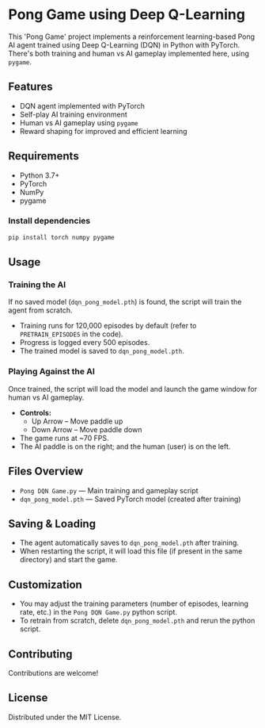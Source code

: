# Pong Game using Deep Q-Learning

This 'Pong Game' project implements a reinforcement learning-based Pong AI agent trained using Deep Q-Learning (DQN) in Python with PyTorch. There's both training and human vs AI gameplay implemented here, using `pygame`.

## Features
- DQN agent implemented with PyTorch
- Self-play AI training environment
- Human vs AI gameplay using `pygame`
- Reward shaping for improved and efficient learning

## Requirements
- Python 3.7+
- PyTorch
- NumPy
- pygame

### Install dependencies
```bash
pip install torch numpy pygame
```

## Usage

### Training the AI
If no saved model (`dqn_pong_model.pth`) is found, the script will train the agent from scratch.

- Training runs for 120,000 episodes by default (refer to `PRETRAIN_EPISODES` in the code).
- Progress is logged every 500 episodes.
- The trained model is saved to `dqn_pong_model.pth`.

### Playing Against the AI
Once trained, the script will load the model and launch the game window for human vs AI gameplay.

- **Controls:**
  - Up Arrow – Move paddle up
  - Down Arrow – Move paddle down
- The game runs at ~70 FPS.
- The AI paddle is on the right; and the human (user) is on the left.

## Files Overview
- `Pong DQN Game.py`  — Main training and gameplay script
- `dqn_pong_model.pth` — Saved PyTorch model (created after training)

## Saving & Loading
- The agent automatically saves to `dqn_pong_model.pth` after training.
- When restarting the script, it will load this file (if present in the same directory) and start the game.

## Customization
- You may adjust the training parameters (number of episodes, learning rate, etc.) in the `Pong DQN Game.py` python script.
- To retrain from scratch, delete `dqn_pong_model.pth` and rerun the python script.

## Contributing

Contributions are welcome!

## License

Distributed under the MIT License.  
